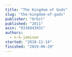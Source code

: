 ```yaml
---
title: "The Kingdom of Gods"
slug: "the-kingdom-of-gods"
publisher: "Orbit"
published: "2011"
asin: "0316043931"
authors:
  - n-k-jemisen
started: "2018-11-14"
finished: "2019-06-29"
---
```

